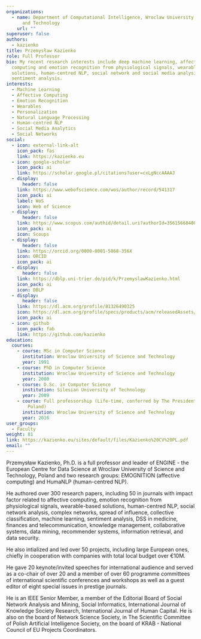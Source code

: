 ```yaml
---
organizations:
  - name: Department of Computational Intelligence, Wroclaw University of Science
      and Technology
    url: ""
superuser: false
authors:
  - kazienko
title: Przemysław Kazienko
role: Full Professor
bio: My recent research interests include deep machine learning, affective
  computing and emotion recognition from physiological signals, wearable-based
  solutions, human-centred NLP, social network and social media analysis,
  sentiment analysis.
interests:
  - Machine Learning
  - Affective Computing
  - Emotion Recognition
  - Wearables
  - Personalization
  - Natural Language Processing
  - Human-centred NLP
  - Social Media Analytics
  - Social Networks
social:
  - icon: external-link-alt
    icon_pack: fas
    link: https://kazienko.eu
  - icon: google-scholar
    icon_pack: ai
    link: https://scholar.google.pl/citations?user=cxLgNccAAAAJ
  - display:
      header: false
    link: https://www.webofscience.com/wos/author/record/541317
    icon_pack: ai
    label: WoS
    icon: Web of Science
  - display:
      header: false
    link: https://www.scopus.com/authid/detail.uri?authorId=35615668400
    icon_pack: ai
    icon: Scoups
  - display:
      header: false
    link: https://orcid.org/0000-0001-5868-356X
    icon: ORCID
    icon_pack: ai
  - display:
      header: false
    link: https://dblp.uni-trier.de/pid/k/PrzemyslawKazienko.html
    icon_pack: ai
    icon: DBLP
  - display:
      header: false
    link: https://dl.acm.org/profile/81326490325
    icon: https://dl.acm.org/profile/specs/products/acm/releasedAssets/images/acm-logo-1.png
    icon_pack: ai
  - icon: github
    icon_pack: fab
    link: https://github.com/kazienko
education:
  courses:
    - course: MSc in Computer Science
      institution: Wroclaw University of Science and Technology
      year: 1991
    - course: PhD in Computer Science
      institution: Wroclaw University of Science and Technology
      year: 2000
    - course: D.Sc. in Computer Science
      institution: Silesian University of Technology
      year: 2009
    - course: Full professorship (Life-time, conferred by The President of Republic of
        Poland)
      institution: Wroclaw University of Science and Technology
      year: 2016
user_groups:
  - Faculty
weight: 81
link: https://kazienko.eu/sites/default/files/Kazienko%20CV%20PL.pdf
email: ""
---
```

Przemysław Kazienko, Ph.D. is a full professor and leader of ENGINE - the European Centre for Data Science at Wroclaw University of Science and Technology, Poland and two research groups: EMOGNITION (affective computing) and HumaNLP (human-centred NLP). 

He authored over 300 research papers, including 50 in journals with impact factor related to affective computing, emotion recognition from physiological signals, wearable-based solutions, human-centred NLP, social network analysis, complex networks, spread of influence, collective classification, machine learning, sentiment analysis, DSS in medicine, finances and telecommunication, knowledge management, collaborative systems, data mining, recommender systems, information retrieval, and data security. 

He also intialized and led over 50 projects, including large European ones, chiefly in cooperation with companies with total local budget over €10M. 

He gave 20 keynote/invited speeches for international audience and served as a co-chair of over 20 and a member of over 60 programme committees of international scientific conferences and workshops as well as a guest editor of eight special issues in prestige journals. 

He is an IEEE Senior Member, a member of the Editorial Board of Social Network Analysis and Mining, Social Informatics, International Journal of Knowledge Society Research, International Journal of Human Capital. He is also on the board of Network Science Society, in The Scientific Committee of Polish Artificial Intelligence Society, on the board of KRAB - National Council of EU Projects Coordinators.